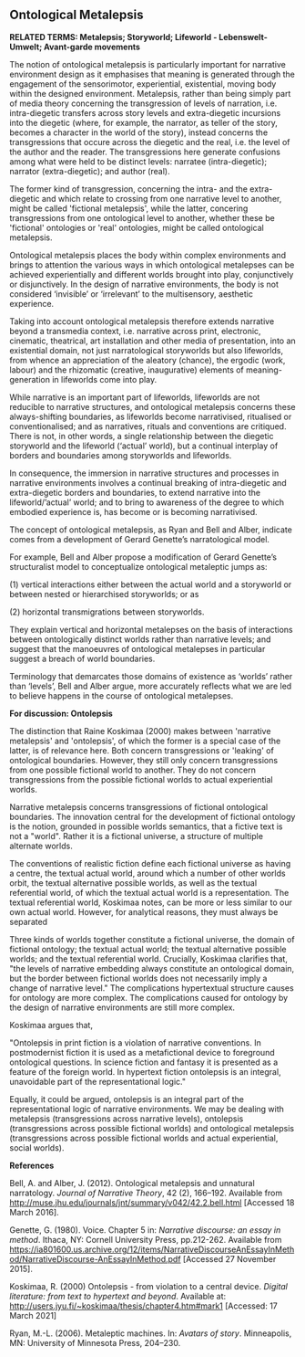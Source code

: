 ## Ontological Metalepsis

**RELATED TERMS: Metalepsis; Storyworld; Lifeworld - Lebenswelt- Umwelt; Avant-garde movements**

The notion of ontological metalepsis is particularly important for narrative environment design as it emphasises that meaning is generated through the engagement of the sensorimotor, experiential, existential, moving body within the designed environment. Metalepsis, rather than being simply part of media theory concerning the transgression of levels of narration, i.e. intra-diegetic transfers across story levels and extra-diegetic incursions into the diegetic (where, for example, the narrator, as teller of the story, becomes a character in the world of the story), instead concerns the transgressions that occure across the diegetic and the real, i.e. the level of the author and the reader. The transgressions here generate confusions among what were held to be distinct levels: narratee (intra-diegetic); narrator (extra-diegetic); and author (real). 

The former kind of transgression, concerning the intra- and the extra-diegetic and which relate to crossing from one narrative level to another, might be called 'fictional metalepsis', while the latter, concering transgressions from one ontological level to another, whether these be 'fictional' ontologies or 'real' ontologies, might be called ontological metalepsis. 

Ontological metalepsis places the body within complex environments and brings to attention the various ways in which ontological metalepses can be achieved experientially and different worlds brought into play, conjunctively or disjunctively. In the design of narrative environments, the body is not considered ‘invisible’ or ‘irrelevant’ to the multisensory, aesthetic experience.

Taking into account ontological metalepsis therefore extends narrative beyond a transmedia context, i.e. narrative across print, electronic, cinematic, theatrical, art installation and other media of presentation, into an existential domain, not just narratological storyworlds but also lifeworlds, from whence an appreciation of the aleatory (chance), the ergodic (work, labour) and the rhizomatic (creative, inaugurative) elements of meaning-generation in lifeworlds come into play.

While narrative is an important part of lifeworlds, lifeworlds are not reducible to narrative structures, and ontological metalepsis concerns these always-shifting boundaries, as lifeworlds become narrativised, ritualised or conventionalised; and as narratives, rituals and conventions are critiqued. There is not, in other words, a single relationship between the diegetic storyworld and the lifeworld (‘actual’ world), but a continual interplay of borders and boundaries among storyworlds and lifeworlds.

In consequence, the immersion in narrative structures and processes in narrative environments involves a continual breaking of intra-diegetic and extra-diegetic borders and boundaries, to extend narrative into the lifeworld/’actual’ world; and to bring to awareness of the degree to which embodied experience is, has become or is becoming narrativised.

The concept of ontological metalepsis, as Ryan and Bell and Alber, indicate comes from a development of Gerard Genette’s narratological model.

For example, Bell and Alber propose a modification of Gerard Genette’s structuralist model to conceptualize ontological metaleptic jumps as:

(1) vertical interactions either between the actual world and a storyworld or between nested or hierarchised storyworlds; or as

(2) horizontal transmigrations between storyworlds.

They explain vertical and horizontal metalepses on the basis of interactions between ontologically distinct worlds rather than narrative levels; and suggest that the manoeuvres of ontological metalepses in particular suggest a breach of world boundaries.

Terminology that demarcates those domains of existence as ‘worlds’ rather than ‘levels’, Bell and Alber argue, more accurately reflects what we are led to believe happens in the course of ontological metalepses.

**For discussion: Ontolepsis**

The distinction that Raine Koskimaa (2000) makes between 'narrative metalepsis' and 'ontolepsis', of which the former is a special case of the latter, is of relevance here. Both concern transgressions or 'leaking' of ontological boundaries. However, they still only concern transgressions from one possible fictional world to another. They do not concern transgressions from the possible fictional worlds to actual experiential worlds.

Narrative metalepsis concerns transgressions of fictional ontological boundaries. The innovation central for the development of fictional ontology is the notion, grounded in possible worlds semantics, that a fictive text is not a "world". Rather it is a fictional universe, a structure of multiple alternate worlds. 

The conventions of realistic fiction define each fictional universe as having a centre, the textual actual world, around which a number of other worlds orbit, the textual alternative possible worlds, as well as the textual referential world, of which the textual actual world is a representation. The textual referential world, Koskimaa notes, can be more or less similar to our own actual world. However, for analytical reasons, they must always be separated

Three kinds of worlds together constitute a fictional universe, the domain of fictional ontology; the textual actual world; the textual alternative possible worlds; and the textual referential world. Crucially, Koskimaa clarifies that, "the levels of narrative embedding always constitute an ontological domain, but the border between fictional worlds does not necessarily imply a change of narrative level." The complications hypertextual structure causes for ontology are more complex. The complications caused for ontology by the design of narrative environments are still more complex.

Koskimaa argues that, 

"Ontolepsis in print fiction is a violation of narrative conventions. In postmodernist fiction it is used as a metafictional device to foreground ontological questions. In science fiction and fantasy it is presented as a feature of the foreign world. In hypertext fiction ontolepsis is an integral, unavoidable part of the representational logic." 

Equally, it could be argued, ontolepsis is an integral part of the representational logic of narrative environments. We may be dealing with metalepsis (transgressions across narrative levels), ontolepsis (transgressions across possible fictional worlds) and ontological metalepsis (transgressions across possible fictional worlds and actual experiential, social worlds).

**References**

Bell, A. and Alber, J. (2012). Ontological metalepsis and unnatural narratology. _Journal of Narrative Theory_, 42 (2), 166–192\. Available from http://muse.jhu.edu/journals/jnt/summary/v042/42.2.bell.html [Accessed 18 March 2016].

Genette, G. (1980). Voice. Chapter 5 in: _Narrative discourse: an essay in method_. Ithaca, NY: Cornell University Press, pp.212-262\. Available from https://ia801600.us.archive.org/12/items/NarrativeDiscourseAnEssayInMethod/NarrativeDiscourse-AnEssayInMethod.pdf [Accessed 27 November 2015].

Koskimaa, R. (2000) Ontolepsis - from violation to a central device. _Digital literature: from text to hypertext and beyond_. Available at: http://users.jyu.fi/~koskimaa/thesis/chapter4.htm#mark1 [Accessed: 17 March 2021]

Ryan, M.-L. (2006). Metaleptic machines. In: _Avatars of story_. Minneapolis, MN: University of Minnesota Press, 204–230.


